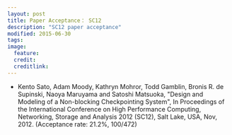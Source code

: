 ```yaml
---
layout: post
title: Paper Acceptance： SC12
description: "SC12 paper acceptance"
modified: 2015-06-30
tags: 
image:
  feature: 
  credit: 
  creditlink: 
---
```


- Kento Sato, Adam Moody, Kathryn Mohror, Todd Gamblin, Bronis R. de Supinski, Naoya Maruyama and Satoshi Matsuoka, "Design and Modeling of a Non-blocking Checkpointing System", In Proceedings of the International Conference on High Performance Computing, Networking, Storage and Analysis 2012 (SC12), Salt Lake, USA, Nov, 2012. (Acceptance rate: 21.2%, 100/472)
